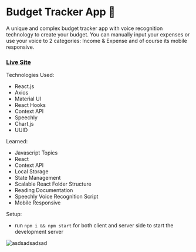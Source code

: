 # Budget Tracker App 🤑

A unique and complex budget tracker app with voice recognition technology to create your budget. You can manually input your expenses or use your voice to 2 categories: Income & Expense and of course its mobile responsive. 

### [Live Site](https://silly-bartik-efb540.netlify.app/)

Technologies Used: 
+ React.js
+ Axios 
+ Material UI
+ React Hooks
+ Context API 
+ Speechly 
+ Chart.js 
+ UUID 

Learned: 
+ Javascript Topics 
+ React 
+ Context API 
+ Local Storage 
+ State Management 
+ Scalable React Folder Structure 
+ Reading Documentation
+ Speechly Voice Recognition Script 
+ Mobile Responsive 

Setup:
- run ```npm i && npm start``` for both client and server side to start the development server

![asdsadsadsad](https://user-images.githubusercontent.com/68490255/137145121-815fe2e2-a6ad-46a6-8a75-d5dee87bd6bd.jpg)
